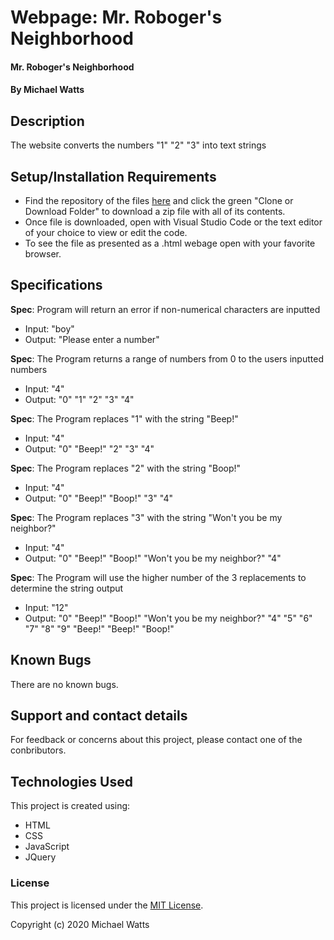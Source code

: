 # Webpage: Mr. Roboger's Neighborhood

#### Mr. Roboger's Neighborhood

#### By Michael Watts

## Description

The website converts the numbers "1" "2" "3" into text strings

## Setup/Installation Requirements

* Find the repository of the files [here](https://github.com/wattsjmichael/Mr-Roboger-Neighborhood) and click the green "Clone or Download Folder" to download a zip file with all of its contents.
* Once file is downloaded, open with Visual Studio Code or the text editor of your choice to view or edit the code.
* To see the file as presented as a .html webage open with your favorite browser.


## Specifications

  **Spec**: Program will return an error if non-numerical characters are inputted
  * Input: "boy"
  * Output: "Please enter a number"

  **Spec**: The Program returns a range of numbers from 0 to the users inputted numbers
  * Input: "4"
  * Output: "0" "1" "2" "3" "4"

  **Spec**: The Program replaces "1" with the string "Beep!"
  * Input: "4"
  * Output: "0" "Beep!" "2" "3" "4"

  **Spec**: The Program replaces "2" with the string "Boop!"
  * Input: "4"
  * Output: "0" "Beep!" "Boop!" "3" "4"

  **Spec**: The Program replaces "3" with the string "Won't you be my neighbor?"
  * Input: "4"
  * Output: "0" "Beep!" "Boop!" "Won't you be my neighbor?" "4"

  **Spec**: The Program will use the higher number of the 3 replacements to determine the string output
  * Input: "12"
  * Output: "0" "Beep!" "Boop!" "Won't you be my neighbor?" "4" "5" "6" "7" "8" "9" "Beep!" "Beep!" "Boop!"














## Known Bugs

There are no known bugs.

## Support and contact details

For feedback or concerns about this project, please contact one of the conbributors.

## Technologies Used

This project is created using:
* HTML
* CSS
* JavaScript
* JQuery

### License

This project is licensed under the [MIT License](https://opensource.org/licenses/MIT).

Copyright (c) 2020 Michael Watts
